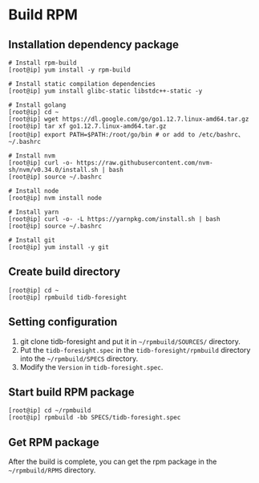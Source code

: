 # Build RPM

## Installation dependency package

```
# Install rpm-build
[root@ip] yum install -y rpm-build

# Install static compilation dependencies
[root@ip] yum install glibc-static libstdc++-static -y

# Install golang
[root@ip] cd ~
[root@ip] wget https://dl.google.com/go/go1.12.7.linux-amd64.tar.gz
[root@ip] tar xf go1.12.7.linux-amd64.tar.gz
[root@ip] export PATH=$PATH:/root/go/bin # or add to /etc/bashrc、~/.bashrc

# Install nvm
[root@ip] curl -o- https://raw.githubusercontent.com/nvm-sh/nvm/v0.34.0/install.sh | bash
[root@ip] source ~/.bashrc

# Install node
[root@ip] nvm install node

# Install yarn
[root@ip] curl -o- -L https://yarnpkg.com/install.sh | bash
[root@ip] source ~/.bashrc

# Install git
[root@ip] yum install -y git
```

## Create build directory

```
[root@ip] cd ~
[root@ip] rpmbuild tidb-foresight
```

## Setting configuration
1. git clone tidb-foresight and put it in `~/rpmbuild/SOURCES/` directory.
2. Put the `tidb-foresight.spec` in the `tidb-foresight/rpmbuild` directory into the `~/rpmbuild/SPECS` directory.
3. Modify the `Version` in `tidb-foresight.spec`.

## Start build RPM package

```
[root@ip] cd ~/rpmbuild
[root@ip] rpmbuild -bb SPECS/tidb-foresight.spec
```

## Get RPM package
After the build is complete, you can get the rpm package in the `~/rpmbuild/RPMS` directory.
